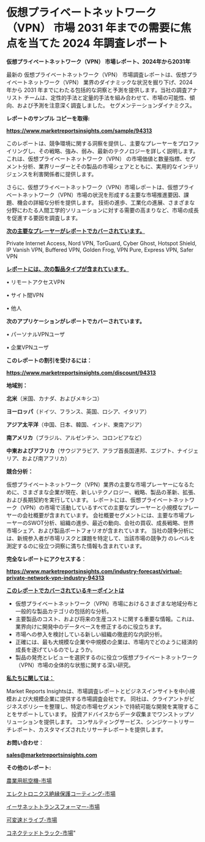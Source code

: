# 仮想プライベートネットワーク（VPN） 市場 2031 年までの需要に焦点を当てた 2024 年調査レポート

<strong>仮想プライベートネットワーク（VPN） 市場レポート、2024年から2031年</strong>

最新の 仮想プライベートネットワーク（VPN） 市場調査レポートは、仮想プライベートネットワーク（VPN） 業界のダイナミックな状況を掘り下げ、2024 年から 2031 年までにわたる包括的な洞察と予測を提供します。当社の調査アナリスト チームは、定性的手法と定量的手法を組み合わせて、市場の可能性、傾向、および予測を注意深く調査しました。 セグメンテーションダイナミクス。



<strong>レポートのサンプル コピーを取得:</strong> <a href=https://www.marketreportsinsights.com/sample/94313>

<strong><u>https://www.marketreportsinsights.com/sample/94313</u></strong></a>

このレポートは、競争環境に関する洞察を提供し、主要なプレーヤーをプロファイリングし、その戦略、強み、弱み、最新のテクノロジーを詳しく説明します。 これは、仮想プライベートネットワーク（VPN） の市場価値と数量指標、セグメント分析、業界リーダーとその製品の市場シェアとともに、実用的なインテリジェンスを利害関係者に提供します。

さらに、仮想プライベートネットワーク（VPN）市場レポートは、仮想プライベートネットワーク（VPN）市場の状況を形成する主要な市場推進要因、課題、機会の詳細な分析を提供します。 技術の進歩、工業化の進展、さまざまな分野にわたる人間工学的ソリューションに対する需要の高まりなど、市場の成長を促進する要因を調査します。



<strong><u>次の主要なプレーヤーがレポートでカバーされています。</u></strong>

Private Internet Access, Nord VPN, TorGuard, Cyber Ghost, Hotspot Shield, IP Vanish VPN, Buffered VPN, Golden Frog, VPN Pure, Express VPN, Safer VPN



<strong><u><b>レポートには、次の製品タイプが含まれています。</b></u></strong>

• リモートアクセスVPN

• サイト間VPN

• 他人



<strong><b>次のアプリケーションがレポートでカバーされています。</b></strong>

• パーソナルVPNユーザ

• 企業VPNユーザ



<strong><b>このレポートの割引を受けるには：</b></strong><a href=https://www.marketreportsinsights.com/discount/94313>

<strong><u>https://www.marketreportsinsights.com/discount/94313</u></strong></a>



<strong>地域別：</strong>



<strong>北米</strong>（米国、カナダ、およびメキシコ）



<strong>ヨーロッパ</strong>（ドイツ、フランス、英国、ロシア、イタリア）



<strong>アジア太平洋</strong>（中国、日本、韓国、インド、東南アジア）



<strong>南アメリカ</strong>（ブラジル、アルゼンチン、コロンビアなど）



<strong>中東およびアフリカ</strong>（サウジアラビア、アラブ首長国連邦、エジプト、ナイジェリア、および南アフリカ）



<strong>競合分析：</strong>

仮想プライベートネットワーク（VPN）業界の主要な市場プレーヤーになるために、さまざまな企業が現在、新しいテクノロジー、戦略、製品の革新、拡張、および長期契約を実行しています。 レポートには、仮想プライベートネットワーク（VPN）の市場で活動しているすべての主要なプレーヤーと小規模なプレーヤーの会社概要が含まれています。 会社概要セグメントには、主要な市場プレーヤーのSWOT分析、組織の進歩、最近の動向、会社の買収、成長戦略、世界市場シェア、および製品ポートフォリオが含まれています。 当社の競争分析には、新規参入者が市場リスクと課題を特定して、当該市場の競争力 のレベルを測定するのに役立つ洞察に満ちた情報も含まれています。



<strong>完全なレポートにアクセスする</strong>：

<a href=https://www.marketreportsinsights.com/industry-forecast/virtual-private-network-vpn-industry-94313>

<strong><u>https://www.marketreportsinsights.com/industry-forecast/virtual-private-network-vpn-industry-94313</u></strong></a>



<strong><u><b>このレポートでカバーされているキーポイントは</b></u></strong>
<ul>
  <li>仮想プライベートネットワーク（VPN）市場におけるさまざまな地域分布と一般的な製品カテゴリの包括的な分析。</li>
  <li>主要製品のコスト、および将来の生産コストに関する重要な情報。これは、業界向けに開発中のデータベースを修正するのに役立ちます。</li>
  <li>市場への参入を検討している新しい組織の徹底的な内訳分析。</li>
  <li>正確には、最も大規模な企業や中規模の企業は、市場内でどのように経済的成長を遂げているのでしょうか。</li>
  <li>製品の発売とレビューを選択するのに役立つ仮想プライベートネットワーク（VPN）市場の全体的な状態に関する深い研究。</li>
</ul>


<strong><u><b>私たちに関しては：</b></u></strong>

Market Reports Insightsは、市場調査レポートとビジネスインサイトを中小規模および大規模企業に提供する市場調査会社です。 同社は、クライアントがビジネスポリシーを整理し、特定の市場セグメントで持続可能な開発を実現することをサポートしています。 投資アドバイスからデータ収集までワンストップソリューションを提供します。 コンサルティングサービス、シンジケートリサーチレポート、カスタマイズされたリサーチレポートを提供します。



<strong><b>お問い合わせ</b></strong>：

<a href=mailto:sales@marketreportsinsights.com>

<strong><u>sales@marketreportsinsights.com</u></strong></a>



<strong>その他のレポート:</strong>

<a href=https://www.linkedin.com/pulse/農業用航空機-市場-2023-swot-分析と最新イノベーション-2030-ln1cc/>農業用航空機-市場</a>

<a href=https://www.linkedin.com/pulse/エレクトロニクス絶縁保護コーティング-市場-2023-収益と成長ドライバー-2030-pr-news-hub-ftoyf/>エレクトロニクス絶縁保護コーティング-市場</a>

<a href=https://www.linkedin.com/pulse/イーサネットトランスフォーマー-市場-2023-収益と成長ドライバー-2030-ptijf/>イーサネットトランスフォーマー-市場</a>

<a href=https://www.linkedin.com/pulse/可変速ドライブ-市場-2023-年のダイナミクスとビジネストレンド-2030-qfilf/>可変速ドライブ-市場</a>

<a href=https://www.linkedin.com/pulse/コネクテッドトラック-市場-2023-swot-分析と最新イノベーション-iskpf/>コネクテッドトラック-市場</a>"
